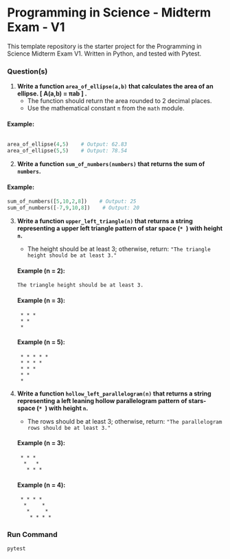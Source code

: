 # Programming in Science - Midterm Exam - V1

This template repository is the starter project for the Programming in Science Midterm Exam V1. Written in Python, and tested with Pytest.

### Question(s)

1. **Write a function `area_of_ellipse(a,b)` that calculates the area of an ellipse. [ A(a,b) = πab ] .**
   - The function should return the area rounded to 2 decimal places.
   - Use the mathematical constant `π` from the `math` module.

 #### Example:
   ```python
   
  area_of_ellipse(4,5)    # Output: 62.83
  area_of_ellipse(5,5)    # Output: 78.54
 
   ```

2.  **Write a function `sum_of_numbers(numbers)` that returns the sum of `numbers`.**

#### Example:
   ```python
  sum_of_numbers([5,10,2,8])    # Output: 25
  sum_of_numbers([-7,9,10,8])    # Output: 20
  ```


3. **Write a function `upper_left_triangle(n)` that returns a string representing a upper left triangle pattern of star space (`* `) with height `n`.**
   - The height should be at least 3; otherwise, return: `"The triangle height should be at least 3."`


   #### Example (n = 2):
   ```
   The triangle height should be at least 3.
   ```

   #### Example (n = 3):
   ```
    * * * 
    * * 
    *
   ```

   #### Example (n = 5):
   ```
    * * * * * 
    * * * * 
    * * * 
    * * 
    *
   ```

4. **Write a function `hollow_left_parallelogram(n)` that returns a string representing a left leaning hollow parallelogram pattern of stars-space (`* `) with height `n`.**
   - The rows should be at least 3; otherwise, return: `"The parallelogram rows should be at least 3."`
   
   #### Example (n = 3):
   ```
    * * * 
     *   * 
      * * *
   ```
   #### Example (n = 4):
   ```
    * * * * 
     *     * 
      *     * 
       * * * *

   ```


### Run Command

```
pytest

